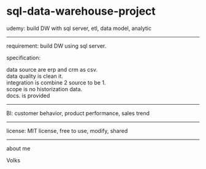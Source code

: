 # sql-data-warehouse-project
udemy: build DW with sql server, etl, data model, analytic

---

requirement: build DW using sql server.  

specification:

data source are erp and crm as csv.  
data quality is clean it.  
integration is combine 2 source to be 1.  
scope is no historization data.  
docs. is provided  

---

BI: customer behavior, product performance, sales trend

---

license: MIT license, free to use, modify, shared

---
about me

Volks


